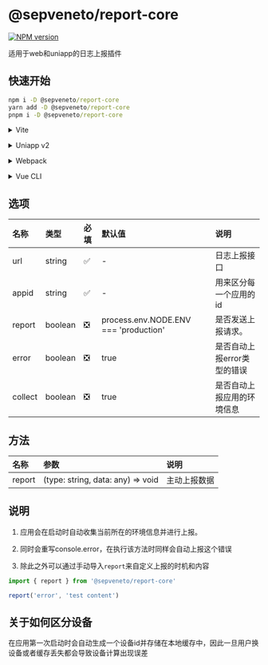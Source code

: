 # @sepveneto/report-core

[![NPM version](https://img.shields.io/npm/v/%40sepveneto%2Freport-core)](https://www.npmjs.com/package/@sepveneto/report-core)

适用于web和uniapp的日志上报插件

## 快速开始

```cmd
npm i -D @sepveneto/report-core
yarn add -D @sepveneto/report-core
pnpm i -D @sepveneto/report-core
```

<details>
<summary>Vite</summary><br>

```ts
// vite.config.ts
import Reporter from '@sepveneto/report-core'

export default defineConfig({
  plugins: [
    Reporter({ /* options */ }),
  ],
})
```

Example: [`playground/`](./playground/)

<br></details>

<details>
<summary>Uniapp v2</summary><br>

```ts
module.exports = {
  configureWebpack: {
    plugins: [
      require('@sepveneto/report-core/webpack').default({ /* options */ }),
    ]
  }
}
```
<br></details>


<details>
<summary>Webpack</summary><br>

```ts
// webpack.config.js
module.exports = {
  /* ... */
  plugins: [
    require('@sepveneto/report-core')({ /* options */ })
  ]
}
```

<br></details>

<details>
<summary>Vue CLI</summary><br>

```ts
// vue.config.js
module.exports = {
  configureWebpack: {
    plugins: [
      require('@sepveneto/report-core')({ /* options */ }),
    ],
  },
}
```

<br></details>

## 选项
| 名称 | 类型 | 必填 | 默认值 | 说明 |
| :--- | :--- | :-- | :--- | :--- |
| url | string | ✅ | - | 日志上报接口 |
| appid | string | ✅ | - | 用来区分每一个应用的id |
| report | boolean | ❎ | process.env.NODE.ENV === 'production' | 是否发送上报请求。 |
| error | boolean | ❎ | true | 是否自动上报error类型的错误 |
| collect | boolean | ❎ | true | 是否自动上报应用的环境信息 |

## 方法
| 名称 | 参数 | 说明 |
| :--- | :-- | :-- |
| report | (type: string, data: any) => void | 主动上报数据 |

## 说明

1. 应用会在启动时自动收集当前所在的环境信息并进行上报。

2. 同时会重写console.error，在执行该方法时同样会自动上报这个错误

3. 除此之外可以通过手动导入`report`来自定义上报的时机和内容
```ts
import { report } from '@sepveneto/report-core'

report('error', 'test content')
```

## 关于如何区分设备
在应用第一次启动时会自动生成一个设备id并存储在本地缓存中，因此一旦用户换设备或者缓存丢失都会导致设备计算出现误差
